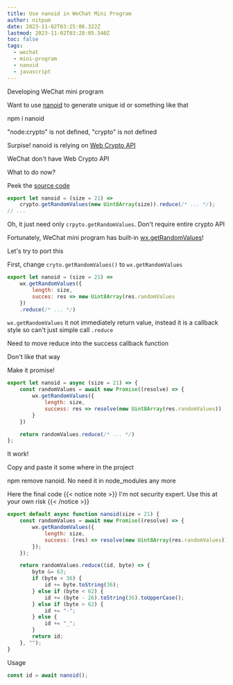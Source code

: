 ```yaml
---
title: Use nanoid in WeChat Mini Program
author: nitpum
date: 2023-11-02T03:25:06.322Z
lastmod: 2023-11-02T03:28:05.540Z
toc: false
tags:
  - wechat
  - mini-program
  - nanoid
  - javascript
---
```


Developing WeChat mini program

Want to use [nanoid](https://github.com/ai/nanoid) to generate unique id or something like that

npm i nanoid

"node:crypto" is not defined, "crypto" is not defined

Surpise! nanoid is relying on [Web Crypto API](https://developer.mozilla.org/en-US/docs/Web/API/Web_Crypto_API)

WeChat don't have Web Crypto API

What to do now?

Peek the [source code](https://github.com/ai/nanoid/blob/88af1ee0d6610efc308d265018c1cd89f52bb76b/index.browser.js#L50C1-L51C70)

```js {linenos=table, hl_lines=[2], linenostart=50}
export let nanoid = (size = 21) =>
	crypto.getRandomValues(new Uint8Array(size)).reduce(/* ... */);
// ...
```

Oh, it just need only `crpyto.getRandomValues`. Don't require entire crypto API

Fortunately, WeChat mini program has built-in [wx.getRandomValues](https://developers.weixin.qq.com/miniprogram/en/dev/api/device/crypto/wx.getRandomValues.html)!

Let's try to port this

First, change `cryto.getRandomValues()` to `wx.getRandomValues`

```js
export let nanoid = (size = 21) =>
	wx.getRandomValues({
		length: size,
		succes: res => new Uint8Array(res.randomValues
	})
	.reduce(/* ... */)
```

`wx.getRandomValues` it not immediately return value, instead it is a callback style so can't just simple call `.reduce`

Need to move reduce into the success callback function

Don't like that way

Make it promise!

```js
export let nanoid = async (size = 21) => {
	const randomValues = await new Promise((resolve) => {
		wx.getRandomValues({
			length: size,
			success: res => resolve(new Uint8Array(res.randomValues))
		}
	})

	return randomValues.reduce(/* ... */)
};
```

It work!

Copy and paste it some where in the project

npm remove nanoid. No need it in node_modules any more

Here the final code
{{< notice note >}}
I'm not security expert. Use this at your own risk
{{< /notice >}}

```js
export default async function nanoid(size = 21) {
	const randomValues = await new Promise((resolve) => {
		wx.getRandomValues({
			length: size,
			success: (res) => resolve(new Uint8Array(res.randomValues)),
		});
	});

	return randomValues.reduce((id, byte) => {
		byte &= 63;
		if (byte < 36) {
			id += byte.toString(36);
		} else if (byte < 62) {
			id += (byte - 26).toString(36).toUpperCase();
		} else if (byte > 62) {
			id += "-";
		} else {
			id += "_";
		}
		return id;
	}, "");
}
```

Usage

```js
const id = await nanoid();
```
